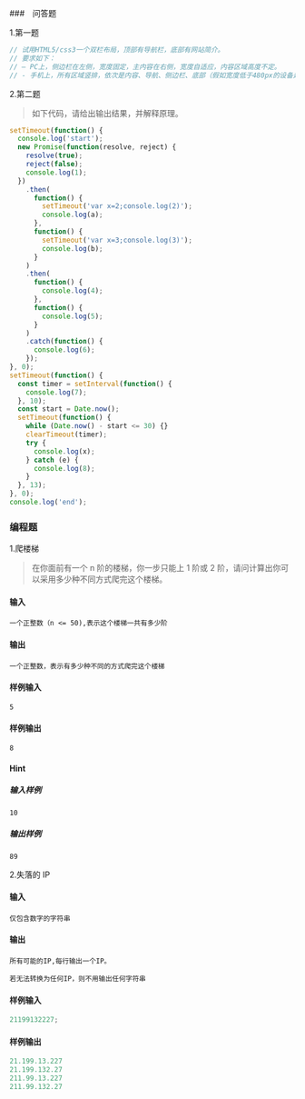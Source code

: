 ###　问答题

1.第一题

```javascript
// 试用HTML5/css3一个双栏布局，顶部有导航栏，底部有网站简介。
// 要求如下：
// — PC上，侧边栏在左侧，宽度固定，主内容在右侧，宽度自适应，内容区域高度不定。
// - 手机上，所有区域竖排，依次是内容、导航、侧边栏、底部（假如宽度低于480px的设备是手机）
```

2.第二题

> 如下代码，请给出输出结果，并解释原理。

```javascript
setTimeout(function() {
  console.log('start');
  new Promise(function(resolve, reject) {
    resolve(true);
    reject(false);
    console.log(1);
  })
    .then(
      function() {
        setTimeout('var x=2;console.log(2)');
        console.log(a);
      },
      function() {
        setTimeout('var x=3;console.log(3)');
        console.log(b);
      }
    )
    .then(
      function() {
        console.log(4);
      },
      function() {
        console.log(5);
      }
    )
    .catch(function() {
      console.log(6);
    });
}, 0);
setTimeout(function() {
  const timer = setInterval(function() {
    console.log(7);
  }, 10);
  const start = Date.now();
  setTimeout(function() {
    while (Date.now() - start <= 30) {}
    clearTimeout(timer);
    try {
      console.log(x);
    } catch (e) {
      console.log(8);
    }
  }, 13);
}, 0);
console.log('end');
```

### 编程题

1.爬楼梯

> 在你面前有一个 n 阶的楼梯，你一步只能上 1 阶或 2 阶，请问计算出你可以采用多少种不同方式爬完这个楼梯。

#### 输入

`一个正整数（n <= 50),表示这个楼梯一共有多少阶`

#### 输出

`一个正整数，表示有多少种不同的方式爬完这个楼梯`

#### 样例输入

`5`

#### 样例输出

`8`

#### Hint

##### 输入样例

`10`

##### 输出样例

`89`

2.失落的 IP

#### 输入

`仅包含数字的字符串`

#### 输出

`所有可能的IP,每行输出一个IP。`

`若无法转换为任何IP，则不用输出任何字符串`

#### 样例输入

```javascript
21199132227;
```

#### 样例输出

```javascript
21.199.13.227
21.199.132.27
211.99.13.227
211.99.132.27
```
